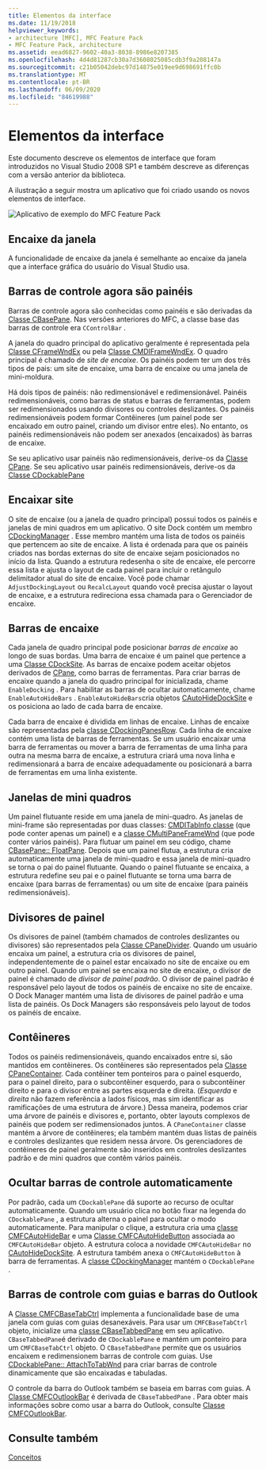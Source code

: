 ```yaml
---
title: Elementos da interface
ms.date: 11/19/2018
helpviewer_keywords:
- architecture [MFC], MFC Feature Pack
- MFC Feature Pack, architecture
ms.assetid: eead6827-9602-40a3-8038-8986e8207385
ms.openlocfilehash: 4d4d81287cb30a7d3608025085cdb3f9a208147a
ms.sourcegitcommit: c21b05042debc97d14875e019ee9d698691ffc0b
ms.translationtype: MT
ms.contentlocale: pt-BR
ms.lasthandoff: 06/09/2020
ms.locfileid: "84619988"
---
```

# <a name="interface-elements"></a>Elementos da interface

Este documento descreve os elementos de interface que foram introduzidos no Visual Studio 2008 SP1 e também descreve as diferenças com a versão anterior da biblioteca.

A ilustração a seguir mostra um aplicativo que foi criado usando os novos elementos de interface.

![Aplicativo de exemplo do MFC Feature Pack](../mfc/media/mfc_featurepack.png "Aplicativo de exemplo do MFC Feature Pack")

## <a name="window-docking"></a>Encaixe da janela

A funcionalidade de encaixe da janela é semelhante ao encaixe da janela que a interface gráfica do usuário do Visual Studio usa.

## <a name="control-bars-are-now-panes"></a>Barras de controle agora são painéis

Barras de controle agora são conhecidas como painéis e são derivadas da [Classe CBasePane](reference/cbasepane-class.md). Nas versões anteriores do MFC, a classe base das barras de controle era `CControlBar` .

A janela do quadro principal do aplicativo geralmente é representada pela [Classe CFrameWndEx](reference/cframewndex-class.md) ou pela [Classe CMDIFrameWndEx](reference/cmdiframewndex-class.md). O quadro principal é chamado de *site de encaixe*. Os painéis podem ter um dos três tipos de pais: um site de encaixe, uma barra de encaixe ou uma janela de mini-moldura.

Há dois tipos de painéis: não redimensionável e redimensionável. Painéis redimensionáveis, como barras de status e barras de ferramentas, podem ser redimensionados usando divisores ou controles deslizantes. Os painéis redimensionáveis podem formar Contêineres (um painel pode ser encaixado em outro painel, criando um divisor entre eles). No entanto, os painéis redimensionáveis não podem ser anexados (encaixados) às barras de encaixe.

Se seu aplicativo usar painéis não redimensionáveis, derive-os da [Classe CPane](reference/cpane-class.md).  Se seu aplicativo usar painéis redimensionáveis, derive-os da [Classe CDockablePane](reference/cdockablepane-class.md)

## <a name="dock-site"></a>Encaixar site

O site de encaixe (ou a janela de quadro principal) possui todos os painéis e janelas de mini quadros em um aplicativo. O site Dock contém um membro [CDockingManager](reference/cdockingmanager-class.md) . Esse membro mantém uma lista de todos os painéis que pertencem ao site de encaixe. A lista é ordenada para que os painéis criados nas bordas externas do site de encaixe sejam posicionados no início da lista. Quando a estrutura redesenha o site de encaixe, ele percorre essa lista e ajusta o layout de cada painel para incluir o retângulo delimitador atual do site de encaixe. Você pode chamar `AdjustDockingLayout` ou `RecalcLayout` quando você precisa ajustar o layout de encaixe, e a estrutura redireciona essa chamada para o Gerenciador de encaixe.

## <a name="dock-bars"></a>Barras de encaixe

Cada janela de quadro principal pode posicionar *barras de encaixe* ao longo de suas bordas. Uma barra de encaixe é um painel que pertence a uma [Classe CDockSite](reference/cdocksite-class.md). As barras de encaixe podem aceitar objetos derivados de [CPane](reference/cpane-class.md), como barras de ferramentas. Para criar barras de encaixe quando a janela do quadro principal for inicializada, chame `EnableDocking` . Para habilitar as barras de ocultar automaticamente, chame `EnableAutoHideBars` . `EnableAutoHideBars`cria objetos [CAutoHideDockSite](reference/cautohidedocksite-class.md) e os posiciona ao lado de cada barra de encaixe.

Cada barra de encaixe é dividida em linhas de encaixe. Linhas de encaixe são representadas pela [classe CDockingPanesRow](reference/cdockingpanesrow-class.md). Cada linha de encaixe contém uma lista de barras de ferramentas. Se um usuário encaixar uma barra de ferramentas ou mover a barra de ferramentas de uma linha para outra na mesma barra de encaixe, a estrutura criará uma nova linha e redimensionará a barra de encaixe adequadamente ou posicionará a barra de ferramentas em uma linha existente.

## <a name="mini-frame-windows"></a>Janelas de mini quadros

Um painel flutuante reside em uma janela de mini-quadro. As janelas de mini-frame são representadas por duas classes: [CMDITabInfo classe](reference/cmditabinfo-class.md) (que pode conter apenas um painel) e a [classe CMultiPaneFrameWnd](reference/cmultipaneframewnd-class.md) (que pode conter vários painéis). Para flutuar um painel em seu código, chame [CBasePane:: FloatPane](reference/cbasepane-class.md#floatpane). Depois que um painel flutua, a estrutura cria automaticamente uma janela de mini-quadro e essa janela de mini-quadro se torna o pai do painel flutuante. Quando o painel flutuante se encaixa, a estrutura redefine seu pai e o painel flutuante se torna uma barra de encaixe (para barras de ferramentas) ou um site de encaixe (para painéis redimensionáveis).

## <a name="pane-dividers"></a>Divisores de painel

Os divisores de painel (também chamados de controles deslizantes ou divisores) são representados pela [Classe CPaneDivider](reference/cpanedivider-class.md). Quando um usuário encaixa um painel, a estrutura cria os divisores de painel, independentemente de o painel estar encaixado no site de encaixe ou em outro painel. Quando um painel se encaixa no site de encaixe, o divisor de painel é chamado de *divisor de painel padrão*. O divisor de painel padrão é responsável pelo layout de todos os painéis de encaixe no site de encaixe. O Dock Manager mantém uma lista de divisores de painel padrão e uma lista de painéis. Os Dock Managers são responsáveis pelo layout de todos os painéis de encaixe.

## <a name="containers"></a>Contêineres

Todos os painéis redimensionáveis, quando encaixados entre si, são mantidos em contêineres. Os contêineres são representados pela [Classe CPaneContainer](reference/cpanecontainer-class.md). Cada contêiner tem ponteiros para o painel esquerdo, para o painel direito, para o subcontêiner esquerdo, para o subcontêiner direito e para o divisor entre as partes esquerda e direita. (*Esquerda* e *direita* não fazem referência a lados físicos, mas sim identificar as ramificações de uma estrutura de árvore.) Dessa maneira, podemos criar uma árvore de painéis e divisores e, portanto, obter layouts complexos de painéis que podem ser redimensionados juntos. A `CPaneContainer` classe mantém a árvore de contêineres; ela também mantém duas listas de painéis e controles deslizantes que residem nessa árvore. Os gerenciadores de contêineres de painel geralmente são inseridos em controles deslizantes padrão e de mini quadros que contêm vários painéis.

## <a name="auto-hide-control-bars"></a>Ocultar barras de controle automaticamente

Por padrão, cada um `CDockablePane` dá suporte ao recurso de ocultar automaticamente. Quando um usuário clica no botão fixar na legenda do `CDockablePane` , a estrutura alterna o painel para ocultar o modo automaticamente. Para manipular o clique, a estrutura cria uma [classe CMFCAutoHideBar](reference/cmfcautohidebar-class.md) e uma [Classe CMFCAutoHideButton](reference/cmfcautohidebutton-class.md) associada ao `CMFCAutoHideBar` objeto. A estrutura coloca a novidade `CMFCAutoHideBar` no [CAutoHideDockSite](reference/cautohidedocksite-class.md). A estrutura também anexa o `CMFCAutoHideButton` à barra de ferramentas. A [classe CDockingManager](reference/cdockingmanager-class.md) mantém o `CDockablePane` .

## <a name="tabbed-control-bars-and-outlook-bars"></a>Barras de controle com guias e barras do Outlook

A [Classe CMFCBaseTabCtrl](reference/cmfcbasetabctrl-class.md) implementa a funcionalidade base de uma janela com guias com guias desanexáveis. Para usar um `CMFCBaseTabCtrl` objeto, inicialize uma [classe CBaseTabbedPane](reference/cbasetabbedpane-class.md) em seu aplicativo. `CBaseTabbedPane`é derivado de `CDockablePane` e mantém um ponteiro para um `CMFCBaseTabCtrl` objeto. O `CBaseTabbedPane` permite que os usuários encaixem e redimensionem barras de controle com guias. Use [CDockablePane:: AttachToTabWnd](reference/cdockablepane-class.md#attachtotabwnd) para criar barras de controle dinamicamente que são encaixadas e tabuladas.

O controle da barra do Outlook também se baseia em barras com guias. A [Classe CMFCOutlookBar](reference/cmfcoutlookbar-class.md) é derivada de `CBaseTabbedPane` . Para obter mais informações sobre como usar a barra do Outlook, consulte [Classe CMFCOutlookBar](reference/cmfcoutlookbar-class.md).

## <a name="see-also"></a>Consulte também

[Conceitos](mfc-concepts.md)

